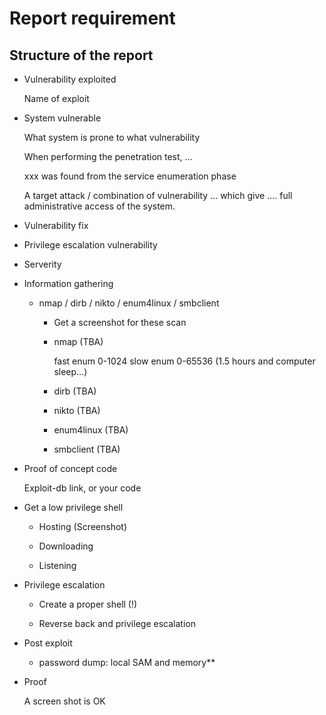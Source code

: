 # Report requirement

## Structure of the report

* Vulnerability exploited

    Name of exploit

* System vulnerable

    What system is prone to what vulnerability
    
    When performing the penetration test, ...

    xxx was found from the service enumeration phase

    A target attack / combination of vulnerability ... which give .... full administrative access of the system.

* Vulnerability fix

* Privilege escalation vulnerability

* Serverity

* Information gathering

    * nmap / dirb / nikto / enum4linux / smbclient

        * Get a screenshot for these scan

        * nmap (TBA)

            fast enum 0-1024
            slow enum 0-65536 (1.5 hours and computer sleep...)

        * dirb (TBA)

        * nikto (TBA)

        * enum4linux (TBA)

        * smbclient (TBA)

* Proof of concept code

    Exploit-db link, or your code

* Get a low privilege shell

    * Hosting (Screenshot)

    * Downloading

    * Listening

* Privilege escalation

    * Create a proper shell (!)

    * Reverse back and privilege escalation

* Post exploit

    * password dump: local SAM and memory**

* Proof
    
    A screen shot is OK